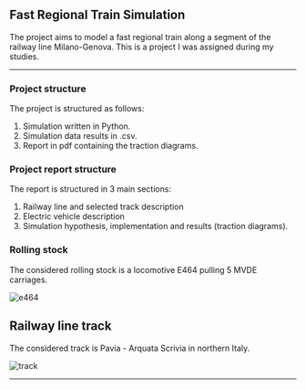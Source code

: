 ## Fast Regional Train Simulation

The project aims to model a fast regional train along a segment of the railway line Milano-Genova. This is a project I was assigned during my studies.

---

### Project structure
The project is structured as follows:

1. Simulation written in Python.
2. Simulation data results in .csv.
3. Report in pdf containing the traction diagrams.


### Project report structure
The report is structured in 3 main sections:

1. Railway line and selected track description
2. Electric vehicle description
3. Simulation hypothesis, implementation and results (traction diagrams).

### Rolling stock
The considered rolling stock is a locomotive E464 pulling 5 MVDE carriages.

![e464](https://user-images.githubusercontent.com/13961654/52954892-98e31380-338b-11e9-895e-7d424bbafbdb.png)

## Railway line track
The considered track is Pavia - Arquata Scrivia in northern Italy.

![track](https://user-images.githubusercontent.com/13961654/52954992-d2b41a00-338b-11e9-95a2-15f5eb636a2d.png)

---
